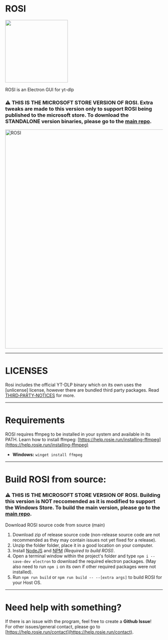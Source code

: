 # ROSI

[<img src="https://get.microsoft.com/images/en-us%20dark.svg" width="200"/>](https://apps.microsoft.com/detail/9p4q134b2jw3?referrer=appbadge&mode=direct)

ROSI is an Electron GUI for yt-dlp

### ⚠️ THIS IS THE MICROSOFT STORE VERSION OF ROSI. Extra tweaks are made to this version only to support ROSI being published to the microsoft store. To download the STANDALONE version binaries, please go to the [main repo](https://github.com/BurntToasters/ROSI).

<img width="700" alt="ROSI" src="https://github.com/user-attachments/assets/52694114-57a3-487e-837b-6bf5d4960ba3" />

___

# LICENSES

Rosi includes the official YT-DLP binary which on its own uses the [unlicense] license, however there are bundled third party packages. Read [THIRD‑PARTY‑NOTICES](THIRD‑PARTY‑NOTICES.md) for more.

___

# Requirements

ROSI requires ffmpeg to be installed in your system and available in its PATH.
Learn how to install ffmpeg: [https://help.rosie.run/installing-ffmpeg](https://help.rosie.run/installing-ffmpeg)
- **Windows:** `winget install ffmpeg`
___

# Build ROSI from source:

### ⚠️ THIS IS THE MICROSOFT STORE VERSION OF ROSI. Building this version is NOT reccomended as it is modified to support the Windows Store. To build the main version, please go to the [main repo](https://github.com/BurntToasters/ROSI).

Download ROSI source code from source (main)
1) Download zip of release source code (non-release source code are not recommended as they may contain issues not yet fixed for a release).
2) Unzip the folder folder, place it in a good location on your computer.
3) Install [NodeJS](https://nodejs.org/en/download) and [NPM](https://docs.npmjs.com/downloading-and-installing-node-js-and-npm) *(Required to build ROSI)*.
4) Open a terminal window within the project's folder and type `npm i --save-dev electron` to download the required electron packages. (May also need to run `npm i` on its own if other required packages were not installed).
5) Run `npm run build` or `npm run build -- --[extra args]` to build ROSI for your Host OS.

___

# Need help with something?

If there is an issue with the program, feel free to create a **Github Issue**!  
For other issues/general contact, please go to [https://help.rosie.run/contact](https://help.rosie.run/contact).
